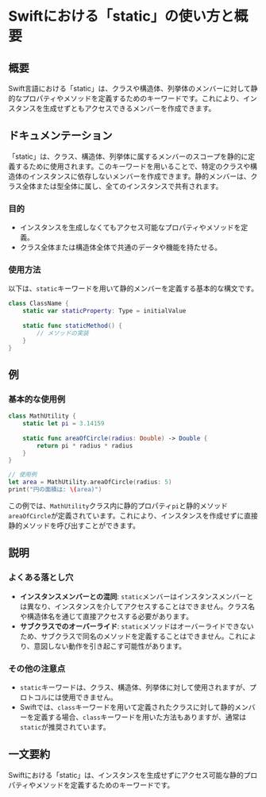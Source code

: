 <!--
Meta Description: # Swiftにおける「static」の使い方と概要 ## 概要 Swift言語における「static」は、クラスや構造体、列挙体のメンバーに対して静的なプロパティやメソッドを定義するためのキーワードです。これにより、インスタンスを生成せずともアクセスできるメンバーを作成できます。 ## ドキュメン...
Meta Keywords: static, class, radius, これにより, mathutility
-->

# Swiftにおける「static」の使い方と概要

## 概要
Swift言語における「static」は、クラスや構造体、列挙体のメンバーに対して静的なプロパティやメソッドを定義するためのキーワードです。これにより、インスタンスを生成せずともアクセスできるメンバーを作成できます。

## ドキュメンテーション
「static」は、クラス、構造体、列挙体に属するメンバーのスコープを静的に定義するために使用されます。このキーワードを用いることで、特定のクラスや構造体のインスタンスに依存しないメンバーを作成できます。静的メンバーは、クラス全体または型全体に属し、全てのインスタンスで共有されます。

### 目的
- インスタンスを生成しなくてもアクセス可能なプロパティやメソッドを定義。
- クラス全体または構造体全体で共通のデータや機能を持たせる。

### 使用方法
以下は、`static`キーワードを用いて静的メンバーを定義する基本的な構文です。

```swift
class ClassName {
    static var staticProperty: Type = initialValue
    
    static func staticMethod() {
        // メソッドの実装
    }
}
```

## 例
### 基本的な使用例

```swift
class MathUtility {
    static let pi = 3.14159
    
    static func areaOfCircle(radius: Double) -> Double {
        return pi * radius * radius
    }
}

// 使用例
let area = MathUtility.areaOfCircle(radius: 5)
print("円の面積は: \(area)")
```

この例では、`MathUtility`クラス内に静的プロパティ`pi`と静的メソッド`areaOfCircle`が定義されています。これにより、インスタンスを作成せずに直接静的メソッドを呼び出すことができます。

## 説明
### よくある落とし穴
- **インスタンスメンバーとの混同**: `static`メンバーはインスタンスメンバーとは異なり、インスタンスを介してアクセスすることはできません。クラス名や構造体名を通じて直接アクセスする必要があります。
- **サブクラスでのオーバーライド**: `static`メソッドはオーバーライドできないため、サブクラスで同名のメソッドを定義することはできません。これにより、意図しない動作を引き起こす可能性があります。

### その他の注意点
- `static`キーワードは、クラス、構造体、列挙体に対して使用されますが、プロトコルには使用できません。
- Swiftでは、`class`キーワードを用いて定義されたクラスに対して静的メンバーを定義する場合、`class`キーワードを用いた方法もありますが、通常は`static`が推奨されています。

## 一文要約
Swiftにおける「static」は、インスタンスを生成せずにアクセス可能な静的プロパティやメソッドを定義するためのキーワードです。
